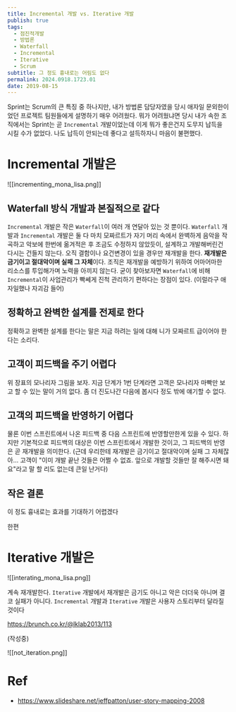 ```yaml
---
title: Incremental 개발 vs. Iterative 개발
publish: true
tags:
  - 점진적개발
  - 방법론
  - Waterfall
  - Incremental
  - Iterative
  - Scrum
subtitle: 그 정도 흉내로는 어림도 없다
permalink: 2024.0918.1723.01
date: 2019-08-15
---
```

Sprint는 Scrum의 큰 특징 중 하나지만, 내가 방법론 담당자였을 당시 애자일 문외한이었던 프로젝트 팀원들에게 설명하기 매우 어려웠다. 뭐가 어려웠냐면 당시 내가 속한 조직에서는 Sprint는 곧 `Incremental` 개발이었는데 이게 뭐가 좋은건지 도무지 납득을 시킬 수가 없었다. 나도 납득이 안되는데 좋다고 설득하자니 마음이 불편했다.
# Incremental 개발은
![[incrementing_mona_lisa.png]]

## Waterfall 방식 개발과 본질적으로 같다
`Incremental` 개발은 작은 `Waterfall`이 여러 개 연달아 있는 것 뿐이다.  `Waterfall` 개발과 `Incremental` 개발은 둘 다 마치 모짜르트가 자기 머리 속에서 완벽하게 음악을 작곡하고 악보에 한번에 옮겨적은 후 조금도 수정하지 않았듯이, 설계하고 개발해버린건 다시는 건들지 않는다. 오직 결함이나 요건변경이 있을 경우만 재개발을 한다. **재개발은 금기이고 절대악이며 실패 그 자체**이다. 조직은 재개발을 예방하기 위하여 어마어마한 리소스를 투입해가며 노력을 아끼지 않는다.
굳이 찾아보자면 `Waterfall`에 비해 `Incremental`이 사업관리가 빡쎄게 진척 관리하기 편하다는 장점이 있다. (이럴라구 애자일했나 자괴감 들어)

## 정확하고 완벽한 설계를 전제로 한다
정확하고 완벽한 설계를 한다는 말은 지금 하려는 일에 대해 니가 모짜르트 급이어야 한다는 소리다.

## 고객이 피드백을 주기 어렵다
위 장표의 모나리자 그림을 보자. 지금 단계가 1번 단계라면 고객은 모나리자 마빡만 보고 할 수 있는 말이 거의 없다. 좀 더 진도나간 다음에 봅시다 정도 밖에 얘기할 수 없다.

## 고객의 피드백을 반영하기 어렵다
물론 이번 스프린트에서 나온 피드백 중 다음 스프린트에 반영할만한게 있을 수 있다. 하지만 기본적으로 피드백의 대상은 이번 스프린트에서 개발한 것이고, 그 피드백의 반영은 곧 재개발을 의미한다. (근데 우리한테 재개발은 금기이고 절대악이며 실패 그 자체잖아... 고객이 "이미 개발 끝난 것들은 어쩔 수 없죠. 앞으로 개발할 것들만 잘 해주시면 돼요"라고 말 할 리도 없는데 큰일 난거다)

## 작은 결론
이 정도 흉내로는 효과를 기대하기 어렵겠다

한편
# Iterative 개발은 
![[interating_mona_lisa.png]]

계속 재개발한다. `Iterative` 개발에서 재개발은 금기도 아니고 악은 더더욱 아니며 결코 실패가 아니다.
`Incremental` 개발과 `Iterative` 개발은 사용자 스토리부터 달라질 것이다

https://brunch.co.kr/@lklab2013/113

(작성중)

![[not_iteration.png]]

# Ref
- https://www.slideshare.net/jeffpatton/user-story-mapping-2008
